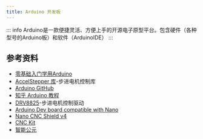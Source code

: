 ```yaml
---
title: Arduino 开发板
---
```

::: info
Arduino是一款便捷灵活、方便上手的开源电子原型平台。包含硬件（各种型号的Arduino板）和软件（ArduinoIDE）
:::

## 参考资料
- [零基础入门学用Arduino](https://www.bilibili.com/video/BV164411J7GE)
- [AccelStepper 库](http://www.taichi-maker.com/homepage/reference-index/arduino-library-index/accelstepper-library/)-步进电机控制库
- [Arduino GitHub](https://github.com/arduino)
- [知乎 Arduino 教程](https://zhuanlan.zhihu.com/p/52940035)
- [DRV8825](https://www.crcibernetica.com/stepstick-8825-stepper-motor-driver-for-ramps-1-4-boards/)-步进电机控制驱动
- [Arduino Dev board compatible with Nano](https://www.crcibernetica.com/dev-board-compatible-with-nano-cable-included/)
- [Nano CNC Shield v4](https://www.crcibernetica.com/nano-cnc-shield-v4/)
- [CNC Kit](https://wiki.keyestudio.com/index.php/Ks0096_keyestudio_CNC_Kit_/_CNC_Shield_V4.0_%2B_Nano_3.0%2B3pcs_a4988_Driver_/_GRBL_Compatible)
- [智能公元](http://www.smartpi.cn/#/YzsM)